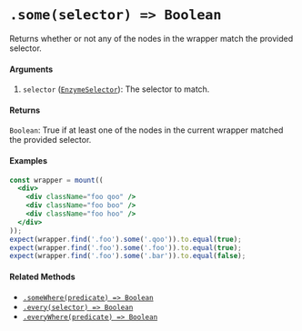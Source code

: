 # `.some(selector) => Boolean`

Returns whether or not any of the nodes in the wrapper match the provided selector.


#### Arguments

1. `selector` ([`EnzymeSelector`](../selector.md)): The selector to match.



#### Returns

`Boolean`: True if at least one of the nodes in the current wrapper matched the provided selector.



#### Examples

```jsx
const wrapper = mount((
  <div>
    <div className="foo qoo" />
    <div className="foo boo" />
    <div className="foo hoo" />
  </div>
));
expect(wrapper.find('.foo').some('.qoo')).to.equal(true);
expect(wrapper.find('.foo').some('.foo')).to.equal(true);
expect(wrapper.find('.foo').some('.bar')).to.equal(false);
```

#### Related Methods

- [`.someWhere(predicate) => Boolean`](someWhere.md)
- [`.every(selector) => Boolean`](every.md)
- [`.everyWhere(predicate) => Boolean`](everyWhere.md)
